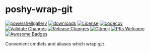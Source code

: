 # poshy-wrap-git

[![powershellgallery](https://img.shields.io/powershellgallery/v/poshy-wrap-git.svg)](https://www.powershellgallery.com/packages/poshy-wrap-git)
[![downloads](https://img.shields.io/powershellgallery/dt/poshy-wrap-git.svg)](https://www.powershellgallery.com/packages/poshy-wrap-git)
[![License](https://img.shields.io/github/license/pwshrc/poshy-wrap-git)](./LICENSE.txt)
[![codecov](https://codecov.io/gh/pwshrc/poshy-wrap-git/branch/main/graph/badge.svg)](https://codecov.io/gh/pwshrc/poshy-wrap-git)
[![Validate Changes](https://github.com/pwshrc/poshy-wrap-git/actions/workflows/validate.yml/badge.svg)](https://github.com/pwshrc/poshy-wrap-git/actions/workflows/validate.yml)
[![Release Changes](https://github.com/pwshrc/poshy-wrap-git/actions/workflows/release.yml/badge.svg)](https://github.com/pwshrc/poshy-wrap-git/actions/workflows/release.yml)
[![Gitmoji](https://img.shields.io/badge/gitmoji-%20😜%20😍-FFDD67.svg?style=flat-square)](https://gitmoji.carloscuesta.me/)
[![PRs Welcome](https://img.shields.io/badge/PRs-welcome-brightgreen.svg?style=flat-square)](http://makeapullrequest.com)
[![Awesome Badges](https://img.shields.io/badge/badges-awesome-green.svg)](https://github.com/Naereen/badges)

Convenient cmdlets and aliases which wrap `git`.

